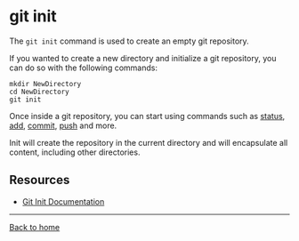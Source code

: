 # git init

The `git init` command is used to create an empty git repository.

If you wanted to create a new directory and initialize a git repository, you can do so with the following commands:
```
mkdir NewDirectory
cd NewDirectory
git init
```

Once inside a git repository, you can start using commands such as
[status](./Status.md),
[add](./Add.md),
[commit](./Commit.md),
[push](./Push.md)
and more.

Init will create the repository in the current directory and will encapsulate all content, including other directories.

## Resources

 - [Git Init Documentation](https://git-scm.com/docs/git-init)

 ---

 [Back to home](../README.md)